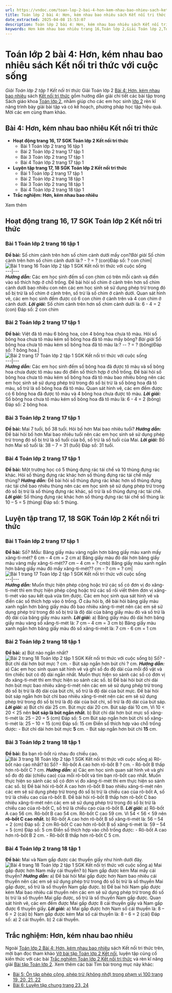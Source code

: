 ```yaml
---
url: https://vndoc.com/toan-lop-2-bai-4-hon-kem-nhau-bao-nhieu-sach-ket-noi-tri-thuc-voi-cuoc-song-234565
title: Toán lớp 2 bài 4: Hơn, kém nhau bao nhiêu sách Kết nối tri thức với cuộc sống - Giải Toán lớp 2 tập 1 Kết nối tri thức - VnDoc.com
date_extracted: 2025-04-08 15:53:07
description: Toán lớp 2 bài 4: Hơn, kém nhau bao nhiêu sách Kết nối tri thức với hướng dẫn chi tiết lời giải giúp cho các em học sinh tham khảo, ôn tập, củng cố kỹ năng giải Toán lớp 2.
keywords: Hơn kém nhau bao nhiêu trang 16,Toán lớp 2,Giải Toán lớp 2,Toán 2,giải Toán 2,bài tập toán lớp 2,toan lop 2,toán lớp 2 tập 1,toán 2 tập 1,học toán lớp 2,Giải Toán lớp 2 bài 2,toán lớp 2 kết nối tri thức với cuộc sống,toán lớp 2 kết nối tri thức,toán 2 kết nối tri thức với cuộc sống,sách giáo khoa toán lớp 2 kết nối tri thức,toán lớp 2 tập 1 kết nối tri thức,toán lớp 2 sách kết nối tri thức,giải toán lớp 2 kết nối tri thức
---
```


# Toán lớp 2 bài 4: Hơn, kém nhau bao nhiêu sách Kết nối tri thức với cuộc sống
 _Giải Toán lớp 2 tập 1 Kết nối tri thức_
Giải Toán lớp 2 [Bài 4: Hơn, kém nhau bao nhiêu](<https://vndoc.com/toan-lop-2-bai-2-tia-so-so-lien-truoc-so-lien-sau-sach-ket-noi-tri-thuc-233389?t=5>) sách [Kết nối tri thức](<https://vndoc.com/bo-sach-giao-khoa-lop-2-sach-ket-noi-227401>) gồm hướng dẫn giải chi tiết các bài tập trong  Sách giáo khoa [Toán lớp 2](<https://vndoc.com/toan-lop2> "Toán lớp 2"), nhằm giúp cho các em học sinh [lớp 2](<https://vndoc.com/tai-lieu-hoc-tap-lop2>) rèn kĩ năng trình bày giải bài tập và có kế hoạch, phương pháp học tập hiệu quả. Mời các em cùng tham khảo.
## **Bài 4: Hơn, kém nhau bao nhiêu Kết nối tri thức**
  * **Hoạt động trang 16, 17 SGK Toán lớp 2 Kết nối tri thức**
    * Bài 1 Toán lớp 2 trang 16 tập 1
    * Bài 2 Toán lớp 2 trang 17 tập 1
    * Bài 3 Toán lớp 2 trang 17 tập 1
    * Bài 4 Toán lớp 2 trang 17 tập 1
  * **Luyện tập trang 17, 18 SGK Toán lớp 2 Kết nối tri thức**
    * Bài 1 Toán lớp 2 trang 17 tập 1
    * Bài 2 Toán lớp 2 trang 18 tập 1
    * Bài 3 Toán lớp 2 trang 18 tập 1
    * Bài 4 Toán lớp 2 trang 18 tập 1
  * **Trắc nghiệm: Hơn, kém nhau bao nhiêu**

Xem thêm
## Hoạt động trang 16, 17 SGK Toán lớp 2 Kết nối tri thức
### Bài 1 Toán lớp 2 trang 16 tập 1
**Đề bài:**
Số chim cành trên hơn số chim cành dưới mấy con?_Bài giải_ Số chim cành trên hơn số chim cành dưới là:? - ? = ? \(con\)Đáp số: ? con chim| ![Bài 1 trang 16 Toán lớp 2 tập 1 SGK Kết nối tri thức với cuộc sống](https://i.vdoc.vn/data/image/2021/06/07/bai-1-toan-lop-2-trang-16-tap-1-ket-noi-anh-so-1.jpg)  
---|---  
 _**Hướng dẫn:**_
Các em học sinh đếm số con chim có trên mỗi cành và điền vào số thích hợp ở chỗ trống.
Đề bài hỏi số chim ở cành trên hơn số chim cành dưới bao nhiêu con nên các em học sinh sẽ sử dụng phép trừ trong đó số bị trừ là số chim ở cành trên, số trừ là số chim ở cành dưới.
Quan sát hình vẽ, các em học sinh đếm được có 6 con chim ở cành trên và 4 con chim ở cành dưới.
_**Lời giải:**_
Số chim cành trên hơn số chim cành dưới là:
6 - 4 = 2 \(con\)
Đáp số: 2 con chim
### Bài 2 Toán lớp 2 trang 17 tập 1
**Đề bài:**
Việt đã tô màu 6 bông hoa, còn 4 bông hoa chưa tô màu. Hỏi số bông hoa chưa tô màu kém số bông hoa đã tô màu mấy bông?
_Bài giải_ Số bông hoa chưa tô màu kém số bông hoa đã tô màu là:? -- ? = ? \(bông\)Đáp số: ? bông hoa.| ![Bài 2 trang 17 Toán lớp 2 tập 1 SGK Kết nối tri thức với cuộc sống](https://i.vdoc.vn/data/image/2021/06/07/bai-2-toan-lop-2-trang-17-tap-1-ket-noi-anh-so-1.jpg)  
---|---  
_**Hướng dẫn:**_
Các em học sinh đếm số bông hoa đã được tô màu và số bông hoa chưa được tô màu sau đó điền số thích hợp ở chỗ trống.
Đề bài hỏi số bông hoa chưa tô màu kém số bông hoa đã tô màu bao nhiêu bông nên các em học sinh sẽ sử dụng phép trừ trong đó số bị trừ là số bông hoa đã tô màu, số trừ là số bông hoa đã tô màu.
Quan sát hình vẽ, các em đếm được có 6 bông hoa đã được tô màu và 4 bông hoa chưa được tô màu.
_**Lời giải:**_
Số bông hoa chưa tô màu kém số bông hoa đã tô màu là:
6 - 4 = 2 \(bông\)
Đáp số: 2 bông hoa.
### Bài 3 Toán lớp 2 trang 17 tập 1
**Đề bài:** Mai 7 tuổi, bố 38 tuổi. Hỏi bố hơn Mai bao nhiêu tuổi?
_**Hướng dẫn:**_
Đề bài hỏi bố hơn Mai bao nhiêu tuổi nên các em học sinh sẽ sử dụng phép trừ trong đó số bị trừ là số tuổi của bố, số trừ là số tuổi của Mai.
_**Lời giải:**_
Bố hơn Mai số tuổi là:
38 – 7 = 31 \(tuổi\)
Đáp số: 31 tuổi.
### Bài 4 Toán lớp 2 trang 17 tập 1
**Đề bài:** Một trường học có 5 thùng đựng rác tái chế và 10 thùng đựng rác khác. Hỏi số thùng đựng rác khác hơn số thùng đựng rác tái chế mấy thùng?
_**Hướng dẫn:**_
Đề bài hỏi số thùng đựng rác khác hơn số thùng đựng rác tái chế bao nhiêu thùng nên các em học sinh sẽ sử dụng phép trừ trong đó số bị trừ là số thùng đựng rác khác, số trừ là số thùng đựng rác tái chế.
_**Lời giải:**_
Số thùng đựng rác khác hơn số thùng đựng rác tái chế số thùng là:
10 – 5 = 5 \(thùng\)
Đáp số: 5 thùng.
## Luyện tập trang 17, 18 SGK Toán lớp 2 Kết nối tri thức
### Bài 1 Toán lớp 2 trang 17 tập 1
**Đề bài:** Số?
_Mẫu:_ Băng giấy màu vàng ngắn hơn băng giấy màu xanh mấy xăng-ti-mét?
6 cm – 4 cm = 2 cm
a\) Băng giấy màu đỏ dài hơn băng giấy màu vàng mấy xăng-ti-mét?7 cm – 4 cm = ? cmb\) Băng giấy màu xanh ngắn hơn băng giấy màu đỏ mấy xăng-ti-mét?? cm - ? cm = ? cm| ![Bài 1 trang 17 Toán lớp 2 tập 1 SGK Kết nối tri thức với cuộc sống](https://i.vdoc.vn/data/image/2021/06/07/bai-1-toan-lop-2-trang-17-tap-1-ket-noi-anh-so-1.jpg)  
---|---  
 _**Hướng dẫn:**_
Muốn thực hiện phép cộng hoặc trừ các số có đơn vị đo xăng-ti-mét thì em thực hiện phép cộng hoặc trừ các số rồi viết thêm đơn vị xăng-ti-mét vào sau kết quả vừa tìm được.
Các em học sinh qua sát hình vẽ và điền các số thích hợp vào ô trống.
Ở câu hỏi b, đề bài hỏi băng giấy màu xanh ngắn hơn băng giấy màu đỏ bao nhiêu xăng-ti-mét nên các em sẽ sử dụng phép trừ trong đó số bị trừ là độ dài của băng giấy màu đỏ và số trừ là độ dài của băng giấy màu xanh.
_**Lời giải:**_
a\) Băng giấy màu đỏ dài hơn băng giấy màu vàng số xăng-ti-mét là:
7 cm – 4 cm = 3 cm
b\) Băng giấy màu xanh ngắn hơn băng giấy màu đỏ số xăng-ti-mét là:
7 cm - 6 cm = 1 cm
### Bài 2 Toán lớp 2 trang 18 tập 1
**Đề bài:**
a\) Bút nào ngắn nhất?
![Bài 2 trang 18 Toán lớp 2 tập 1 SGK Kết nối tri thức với cuộc sống](https://i.vdoc.vn/data/image/2021/06/07/bai-2-toan-lop-2-trang-18-tap-1-ket-noi-anh-so-1.jpg)
b\) Số?
\- Bút chì dài hơn bút mực ? cm.
\- Bút sáp ngắn hơn bút chì ? cm.
_**Hướng dẫn:**_
a\) Các em học sinh quan sát hình vẽ và ghi số đo độ dài của mỗi đồ vật và tìm chiếc bút có độ dài ngắn nhất.
Muốn thực hiện so sánh các số có đơn vị đo xăng-ti-mét thì em thực hiện so sánh các số.
b\) Đề bài hỏi bút chì dài hơn bút mực bao nhiêu xăng-ti-mét nên các em sẽ sử dụng phép trừ trong đó số bị trừ là độ dài của bút chì, số trừ là độ dài của bút mực.
Đề bài hỏi bút sáp ngắn hơn bút chì bao nhiêu xăng-ti-mét nên các em sẽ sử dụng phép trừ trong đó số bị trừ là độ dài của bút chì, số trừ là độ dài của bút sáp.
_**Lời giải:**_
a\) Bút chì dài 25 cm.
Bút mực dài 20 cm.
Bút sáp dài 10 cm.
Vì 10 < 20 < 25 nên **bút sáp là bút ngắn nhất**.
b\) Bút chì dài hơn bút mực số xăng-ti-mét là:
25 – 20 = 5 \(cm\)
Đáp số: 5 cm
Bút sáp ngắn hơn bút chì số xăng-ti-mét là:
25 – 10 = 15 \(cm\)
Đáp số: 15 cm
Điền số thích hợp vào chỗ trống được:
\- Bút chì dài hơn bút mực **5** cm.
\- Bút sáp ngắn hơn bút chì **15** cm.
### Bài 3 Toán lớp 2 trang 18 tập 1
**Đề bài:** Ba bạn rô-bốt rủ nhau đo chiều cao.
![Bài 3 trang 18 Toán lớp 2 tập 1 SGK Kết nối tri thức với cuộc sống](https://i.vdoc.vn/data/image/2021/06/07/bai-3-toan-lop-2-trang-18-tap-1-ket-noi-anh-so-1.jpg)
a\) Rô-bốt nào cao nhất?
b\) Số?
\- Rô-bốt A cao hơn rô-bốt B ? cm.
\- Rô-bốt B thấp hơn rô-bốt C ? cm.
_**Hướng dẫn:**_
a\) Các em học sinh quan sát hình vẽ và ghi số đo độ dài \(chiều cao\) của mỗi rô-bốt và tìm bạn rô-bốt cao nhất.
Muốn thực hiện so sánh các số có đơn vị đo xăng-ti-mét thì em thực hiện so sánh các số.
b\) Đề bài hỏi rô-bốt A cao hơn rô-bốt B bao nhiêu xăng-ti-mét nên các em sẽ sử dụng phép trừ trong đó số bị trừ là chiều cao của rô-bốt A, số trừ là chiều cao của rô-bốt B.
Đề bài hỏi rô-bốt B thấp hơn rô-bốt C bao nhiêu xăng-ti-mét nên các em sẽ sử dụng phép trừ trong đó số bị trừ là chiều cao của rô-bốt C, số trừ là chiều cao của rô-bốt B.
_**Lời giải:**_
a\) Rô-bốt A cao 56 cm.
Rô-bốt B cao 54 cm.
Rô-bốt C cao 59 cm.
Vì 54 < 56 < 59 nên **rô-bốt C cao nhất**.
b\) Rô-bốt A cao hơn rô-bốt B số xăng-ti-mét là:
56 – 54 = 2 \(cm\)
Đáp số: 2 cm
Rô-bốt C cao hơn rô-bốt B số xăng-ti-mét là:
59 – 54 = 5 \(cm\)
Đáp số: 5 cm
Điền số thích hợp vào chỗ trống được:
\- Rô-bốt A cao hơn rô-bốt B 2 cm.
\- Rô-bốt B thấp hơn rô-bốt C 5 cm.
### Bài 4 Toán lớp 2 trang 18 tập 1
**Đề bài:** Mai và Nam gấp được các thuyền giấy như hình dưới đây.
![Bài 4 trang 18 Toán lớp 2 tập 1 SGK Kết nối tri thức với cuộc sống](https://i.vdoc.vn/data/image/2021/06/07/bai-4-toan-lop-2-trang-18-tap-1-ket-noi-anh-so-1.jpg)
a\) Mai gấp được hơn Nam mấy cái thuyền?
b\) Nam gấp được kém Mai mấy cái thuyền?
_**Hướng dẫn:**_
a\) Đề bài hỏi Mai gấp được hơn Nam bao nhiêu cái thuyền nên các em sẽ sử dụng phép trừ trong đó số bị trừ là số thuyền Mai gấp được, số trừ là số thuyền Nam gấp được.
b\) Đề bai hỏi Nam gấp được kém Mai bao nhiêu cái thuyền nên các em sẽ sử dụng phép trừ trong đó số bị trừ là số thuyền Mai gấp được, số trừ là số thuyền Nam gấp được.
Quan sát hình vẽ, các em đếm được Mai gấp được 8 cái thuyền giấy và Nam gấp được 6 thuyền giấy.
_**Lời giải:**_
a\) Mai gấp được hơn Nam số cái thuyền là:
8 – 6 = 2 \(cái\)
b\) Nam gấp được kém Mai số cái thuyền là:
8 – 6 = 2 \(cái\)
Đáp số: a\) 2 cái thuyền.
b\) 2 cái thuyền.
## **Trắc nghiệm: Hơn, kém nhau bao nhiêu**
Ngoài [Toán lớp 2 Bài 4: Hơn, kém nhau bao nhiêu](<https://vndoc.com/toan-lop-2-bai-4-hon-kem-nhau-bao-nhieu-sach-ket-noi-tri-thuc-voi-cuoc-song-234565>) sách Kết nối tri thức trên, mời bạn đọc tham khảo [Vở bài tập Toán lớp 2 Kết nối](<https://vndoc.com/vo-bai-tap-toan2> "Vở bài tập Toán lớp 2 Kết nối"), luyện tập củng cố kiến thức với các bài [Trắc nghiệm Toán lớp 2 Kết nối tri thức](<https://vndoc.com/trac-nghiem-toan-lop-2-ket-noi-tri-thuc> "Trắc nghiệm Toán lớp 2 Kết nối tri thức") và rèn kĩ năng giải [Bài tập Toán lớp 2](<https://vndoc.com/bai-tap-toan-lop2> "Bài tập Toán lớp 2").
Xem thêm các bài Tìm bài trong mục này khác:
  * [Bài 5: Ôn tập phép cộng, phép trừ \(không nhớ\) trong phạm vi 100 trang 19, 20, 21, 22](</toan-lop-2-bai-5-on-tap-phep-cong-phep-tru-khong-nho-trong-pham-vi-100-sach-ket-noi-234569>)
  * [Bài 6: Luyện tập chung trang 23, 24](</toan-lop-2-bai-6-luyen-tap-chung-sach-ket-noi-tri-thuc-234570>)

